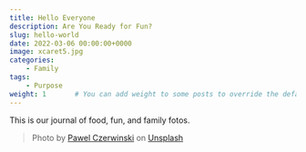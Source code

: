 ```yaml
---
title: Hello Everyone
description: Are You Ready for Fun? 
slug: hello-world
date: 2022-03-06 00:00:00+0000
image: xcaret5.jpg
categories:
    - Family
tags:
    - Purpose
weight: 1       # You can add weight to some posts to override the default sorting (date descending)
---
```


This is our journal of food, fun, and family fotos. 

> Photo by [Pawel Czerwinski](https://unsplash.com/@pawel_czerwinski) on [Unsplash](https://unsplash.com/)
